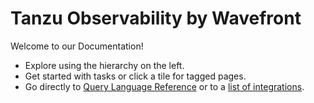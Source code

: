 <div class="index-header">
    <div>
        <h1>Tanzu Observability by Wavefront</h1>
        <p>Welcome to our Documentation!</p>
        <ul>
            <li>Explore using the hierarchy on the left.</li>
            <li>Get started with tasks or click a tile for tagged pages.</li>
            <li>Go directly to <a href="query_language_reference.html">Query Language Reference</a> or to a <a href="label_integrations%20list.html">list of integrations</a>.</li>
        </ul>
    </div>
</div>
